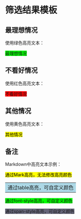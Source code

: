 # 筛选结果模板

## 最理想情况

使用绿色高亮文本：

<font style=background:#00FF00>最理想情况</font>



## 不看好情况

使用红色高亮文本：

<font style=background:#FF0000>不看好情况</font>



## 其他情况

使用黄色高亮文本：

<mark>其他情况</mark>



## 备注

Markdown中高亮文本示例：



<mark>通过Mark高亮，无法修改高亮颜色</mark>

<table><tr><td bgcolor=lightblue>通过table高亮，可自定义颜色</td></tr></table>

<font style=background:#00FF00>通过font-style高亮，可自定义颜色</font>

<span style=background:#0029>通过span-style高亮，可自定义颜色</span>


